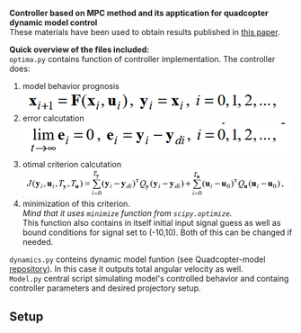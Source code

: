 **Controller based on MPC method and its apptication for quadcopter dynamic model control**  
These materials have been used to obtain results published in [this paper](https://doi.org/10.26160/2541-8637-2025-15-7-16).  

**Quick overview of the files included:**  
`optima.py` contains function of controller implementation. The controller does:
1. model behavior prognosis
![model prognosis](resources/modelPrognosis.png)
2. error calcutation
![error](resources/error.png)
3. otimal criterion calcutation
![error](resources/optimal.png)
4. minimization of this criterion.  
_Mind that it uses `minimize` function from `scipy.optimize`._  
This function also contains in itself initial input signal guess as well as bound conditions for signal set to (-10,10). Both of this can be changed if needed.

`dynamics.py` conteins dynamic model funtion (see Quadcopter-model [repository](https://github.com/Tindalus/Quadcopter-model)). In this case it outputs total angular velocity as well.  
`Model.py` central script simulating model's controlled behavior and containg controller parameters and desired projectory setup.

## Setup
